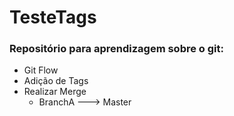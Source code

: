 # TesteTags

### Repositório para aprendizagem sobre o git:

* Git Flow
* Adição de Tags 
* Realizar Merge
    * BranchA ---> Master